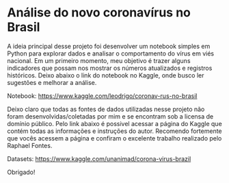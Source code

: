 # Análise do novo coronavírus no Brasil

A ideia principal desse projeto foi desenvolver um notebook simples em Python para explorar dados e analisar o comportamento do vírus em viés nacional. Em um primeiro momento, meu objetivo é trazer alguns indicadores que possam nos mostrar os números atualizados e registros históricos. Deixo abaixo o link do notebook no Kaggle, onde busco ler sugestões e melhorar a análise.

Notebook: https://www.kaggle.com/leodrigo/coronav-rus-no-brasil

Deixo claro que todas as fontes de dados utilizadas nesse projeto não foram desenvolvidas/coletadas por mim e se encontram sob a licensa de domínio público. Pelo link abaixo é possivel acessar a página do Kaggle que contém todas as informações e instruções do autor. Recomendo fortemente que vocês acessem a página e confiram o excelente trabalho realizado pelo Raphael Fontes.

Datasets: https://www.kaggle.com/unanimad/corona-virus-brazil


Obrigado!
